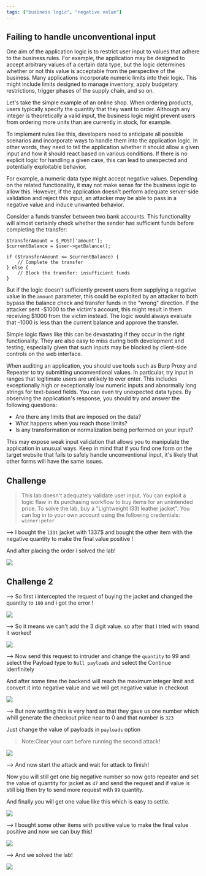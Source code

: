 ```yaml
---
tags: ["business logic", "negative value"]
---
```


## Failing to handle unconventional input

One aim of the application logic is to restrict user input to values that adhere to the business rules. For example, the application may be designed to accept arbitrary values of a certain data type, but the logic determines whether or not this value is acceptable from the perspective of the business. Many applications incorporate numeric limits into their logic. This might include limits designed to manage inventory, apply budgetary restrictions, trigger phases of the supply chain, and so on.

Let's take the simple example of an online shop. When ordering products, users typically specify the quantity that they want to order. Although any integer is theoretically a valid input, the business logic might prevent users from ordering more units than are currently in stock, for example.

To implement rules like this, developers need to anticipate all possible scenarios and incorporate ways to handle them into the application logic. In other words, they need to tell the application whether it should allow a given input and how it should react based on various conditions. If there is no explicit logic for handling a given case, this can lead to unexpected and potentially exploitable behavior.

For example, a numeric data type might accept negative values. Depending on the related functionality, it may not make sense for the business logic to allow this. However, if the application doesn't perform adequate server-side validation and reject this input, an attacker may be able to pass in a negative value and induce unwanted behavior.

Consider a funds transfer between two bank accounts. This functionality will almost certainly check whether the sender has sufficient funds before completing the transfer:

```
$transferAmount = $_POST['amount'];
$currentBalance = $user->getBalance();

if ($transferAmount <= $currentBalance) {
    // Complete the transfer
} else {
    // Block the transfer: insufficient funds
}
```

But if the logic doesn't sufficiently prevent users from supplying a negative value in the `amount` parameter, this could be exploited by an attacker to both bypass the balance check and transfer funds in the "wrong" direction. If the attacker sent -$1000 to the victim's account, this might result in them receiving $1000 from the victim instead. The logic would always evaluate that -1000 is less than the current balance and approve the transfer.

Simple logic flaws like this can be devastating if they occur in the right functionality. They are also easy to miss during both development and testing, especially given that such inputs may be blocked by client-side controls on the web interface.

When auditing an application, you should use tools such as Burp Proxy and Repeater to try submitting unconventional values. In particular, try input in ranges that legitimate users are unlikely to ever enter. This includes exceptionally high or exceptionally low numeric inputs and abnormally long strings for text-based fields. You can even try unexpected data types. By observing the application's response, you should try and answer the following questions:

- Are there any limits that are imposed on the data?
- What happens when you reach those limits?
- Is any transformation or normalization being performed on your input?

This may expose weak input validation that allows you to manipulate the application in unusual ways. Keep in mind that if you find one form on the target website that fails to safely handle unconventional input, it's likely that other forms will have the same issues.

## Challenge

> This lab doesn't adequately validate user input. You can exploit a logic flaw in its purchasing workflow to buy items for an unintended price. To solve the lab, buy a "Lightweight l33t leather jacket".
> You can log in to your own account using the following credentials: `wiener:peter`

--> I bought the `l33t` jacket with 1337$ and bought the other item with the negative quantity to make the final value positive !

And after placing the order i solved the lab!

![](Attachments/Pastedimage20220126132933.png)

## Challenge 2

--> So first i intercepted the request of buying the jacket and changed the quantity to `100` and i got the error !

![](Attachments/Pastedimage20220128124905.png)

--> So it means we can't add the 3 digit value. so after that i tried with `99`and it worked!

![](Attachments/Pastedimage20220128125311.png)

--> Now send this request to intruder and change the `quantity` to 99 and select the Payload type to `Null payloads` and select the Continue idenfinitely

And after some time the backend will reach the maximum integer limit and convert it into negative value and we will get negative value in checkout

![](Attachments/Pastedimage20220128131744.png)

--> But now settling this is very hard so that they gave us one number which whill generate the checkout price near to 0 and that number is `323`

Just change the value of payloads in `payloads` option

> Note:Clear your cart before running the second attack!

![](Attachments/Pastedimage20220128131941.png)

--> And now start the attack and wait for attack to finish!

Now you will still get one big negative number so now goto repeater and set the value of quantity for jacket as `47` and send the request and if value is still big then try to send more request with `99` quantity.

And finally you will get one value like this which is easy to settle.

![](Attachments/Pastedimage20220128132521.png)

--> I bought some other items with positive value to make the final value positive and now we can buy this!

![](Attachments/Pastedimage20220128132807.png)

--> And we solved the lab!

![](Attachments/Pastedimage20220128133415.png)
